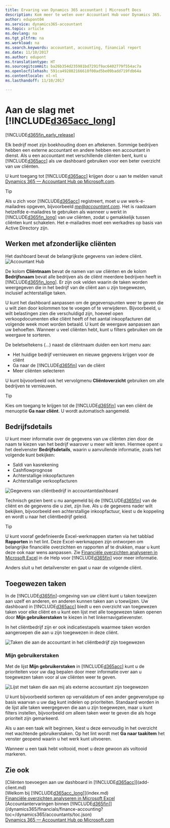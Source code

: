 ```yaml
---
title: Ervaring van Dynamics 365 accountant | Microsoft Docs
description: Kom meer te weten over Accountant Hub voor Dynamics 365.
author: edupont04
ms.service: dynamics365-accountant
ms.topic: article
ms.devlang: na
ms.tgt_pltfrm: na
ms.workload: na
ms.search.keywords: accountant, accounting, financial report
ms.date: 11/10/2017
ms.author: edupont
ms.translationtype: HT
ms.sourcegitcommit: ba26b354d235981bd7291f9ac6402779f554ac7a
ms.openlocfilehash: 591ca492802166610f00ad5be09badd719fdb64a
ms.contentlocale: nl-nl
ms.lasthandoff: 11/10/2017

---
```

# <a name="get-started-with-included365acclongincludesd365acclongmdmd"></a>Aan de slag met [!INCLUDE[d365acc_long](includes/d365acc_long_md.md)]
[!INCLUDE[d365fin_early_release](includes/d365fin_early_release.md.md)]

Elk bedrijf moet zijn boekhouding doen en aftekenen. Sommige bedrijven hebben een externe accountant en andere hebben een accountant in dienst. Als u een accountant met verschillende cliënten bent, kunt u [!INCLUDE[d365acc](includes/d365acc_md.md)] als uw dashboard gebruiken voor een beter overzicht van uw cliënten.  

U kunt toegang tot [!INCLUDE[d365acc](includes/d365acc_md.md)] krijgen door u aan te melden vanuit [Dynamics 365 — Accountant Hub op Microsoft.com](https://www.microsoft.com/en-us/dynamics365/financial-insights-for-accountants).  

> [!TIP]  
>  Als u zich voor [!INCLUDE[d365acc](includes/d365acc_md.md)] registreert, moet u uw werk-e-mailadres opgeven, bijvoorbeeld *me@accountant.com*. Het is raadzaam hetzelfde e-mailadres te gebruiken als wanneer u werkt in [!INCLUDE[d365fin_long](includes/d365fin_long_md.md)] van uw cliënten, zodat u gemakkelijk tussen cliënten kunt schakelen. Het e-mailadres moet een werkadres op basis van Active Directory zijn.

## <a name="working-with-individual-clients"></a>Werken met afzonderlijke cliënten
Het dashboard bevat de belangrijkste gegevens van iedere cliënt.  
![Accountant Hub](./media/accountant-get-started/accountant-dashboard-tasks.png)

De kolom **Cliëntnaam** bevat de namen van uw cliënten en de kolom **Bedrijfsnaam** bevat alle bedrijven als de cliënt meerdere bedrijven heeft in [!INCLUDE[d365fin_long](includes/d365fin_long_md.md)]. Er zijn ook velden waarin de taken worden weergegeven die in het bedrijf van de cliënt aan u zijn toegewezen, inclusief achterstallige taken.  

U kunt het dashboard aanpassen om de gegevenspunten weer te geven die u wilt zien door kolommen toe te voegen of te verwijderen. Bijvoorbeeld, u wilt belastingen zien die verschuldigd zijn, hoeveel open verkoopdocumenten elke cliënt heeft of het aantal inkoopfacturen dat volgende week moet worden betaald. U kunt de weergave aanpassen aan uw behoeften. Wanneer u veel cliënten hebt, kunt u filters gebruiken om de weergave te sorteren.  

De beletseltekens (...) naast de cliëntnaam duiden een kort menu aan:

-   Het huidige bedrijf vernieuwen en nieuwe gegevens krijgen voor de cliënt  
-   Ga naar de [!INCLUDE[d365fin](includes/d365fin_md.md)] van de cliënt  
-   Meer cliënten selecteren  

U kunt bijvoorbeeld ook het vervolgmenu **Cliëntoverzicht** gebruiken om alle bedrijven te vernieuwen.  

> [!TIP]  
>  Kies om toegang te krijgen tot de [!INCLUDE[d365fin](includes/d365fin_md.md)] van een cliënt de menuoptie **Ga naar cliënt**. U wordt automatisch aangemeld.

## <a name="company-details"></a>Bedrijfsdetails
U kunt meer informatie over de gegevens van uw cliënten zien door de naam te kiezen van het bedrijf waarover u meer wilt leren. Hiermee opent u het deelvenster **Bedrijfsdetails**, waarin u aanvullende informatie, zoals het volgende kunt bekijken:  

* Saldi van kasrekening  
* Cashflowprognose  
* Achterstallige inkoopfacturen  
* Achterstallige verkoopfacturen  

![Gegevens van cliëntbedrijf in accountantdashboard](./media/accountant-get-started/accountant-company-details.png)

Technisch gezien bent u nu aangemeld bij de [!INCLUDE[d365fin](includes/d365fin_md.md)] van de cliënt en de gegevens die u ziet, zijn live. Als u de gegevens nader wilt bekijken, bijvoorbeeld een achterstallige inkoopfactuur, kiest u de koppeling en wordt u naar het cliëntbedrijf geleid.  

> [!TIP]  
>  U kunt vooraf gedefinieerde Excel-werkmappen starten via het tabblad **Rapporten** in het lint. Deze Excel-werkmappen zijn ontworpen om belangrijke financiële overzichten en rapporten af te drukken, maar u kunt deze ook naar wens aanpassen. Zie [Financiële overzichten analyseren in Microsoft Excel](/dynamics365/financials/finance-analyze-excel?toc=/dynamics365/accountants/toc.json) in de Help voor [!INCLUDE[d365fin](includes/d365fin_md.md)] voor meer informatie.  

Anders sluit u het detailvenster en gaat u naar de volgende cliënt.  

## <a name="assigned-tasks"></a>Toegewezen taken
In de [!INCLUDE[d365fin](includes/d365fin_md.md)]-omgeving van uw cliënt kunt u taken toewijzen aan uzelf en anderen, en anderen kunnen taken aan u toewijzen. Uw dashboard in [!INCLUDE[d365acc](includes/d365acc_md.md)] biedt u een overzicht van toegewezen taken voor elke cliënt en u kunt een lijst met alle toegewezen taken openen door **Mijn gebruikerstaken** te kiezen in het linkernavigatievenster.  

In het cliëntbedrijf zijn er ook indicatiestapels waarmee taken worden aangeroepen die aan u zijn toegewezen in deze cliënt.

![Taken die aan de accountant in het cliëntbedrijf zijn toegewezen](./media/accountant-get-started/accountant-company-details-tasks.png)

### <a name="my-user-tasks"></a>Mijn gebruikerstaken
Met de lijst **Mijn gebruikerstaken** in [!INCLUDE[d365acc](includes/d365acc_md.md)] kunt u de prioriteiten voor uw dag bepalen door meer informatie over aan u toegewezen taken voor al uw cliënten weer te geven.  

![Lijst met taken die aan mij als externe accountant zijn toegewezen](./media/accountant-get-started/accountant-tasklist.png)

U kunt bijvoorbeeld sorteren op vervaldatum of een ander gegevenstype op basis waarvan u uw dag kunt indelen op prioriteiten. Standaard worden in de lijst alle taken weergegeven die aan u zijn toegewezen, maar u kunt filters instellen, bijvoorbeeld om alleen taken weer te geven die als hoge prioriteit zijn gemarkeerd.

Als u aan een taak wilt beginnen, kiest u deze eenvoudig in het overzicht met wachtende gebruikerstaken. Op het lint wordt met **Ga naar taakitem** het venster geopend waarin u het werk kunt uitvoeren.  

Wanneer u een taak hebt voltooid, moet u deze gewoon als voltooid markeren.  

## <a name="see-also"></a>Zie ook
[Cliënten toevoegen aan uw dashboard in [!INCLUDE[d365acc](includes/d365acc_md.md)]](add-client.md)  
[Welkom bij [!INCLUDE[d365acc_long](includes/d365acc_long_md.md)]](index.md)  
[Financiële overzichten analyseren in Microsoft Excel](/dynamics365/financials/finance-analyze-excel?toc=/dynamics365/accountants/toc.json)   
[Accountantervaringen binnen [!INCLUDE[d365fin](includes/d365fin_md.md)]](/dynamics365/financials/finance-accounting?toc=/dynamics365/accountants/toc.json)  
[Dynamics 365 — Accountant Hub op Microsoft.com](https://www.microsoft.com/en-us/dynamics365/financial-insights-for-accountants)  

